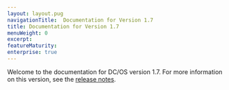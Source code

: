 ```yaml
---
layout: layout.pug
navigationTitle:  Documentation for Version 1.7
title: Documentation for Version 1.7
menuWeight: 0
excerpt:
featureMaturity:
enterprise: true
---
```



Welcome to the documentation for DC/OS version 1.7. For more information on this version, see the [release notes](/1.7/administration/release-notes/1-7/).